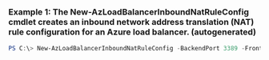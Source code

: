 ### Example 1: The New-AzLoadBalancerInboundNatRuleConfig cmdlet creates an inbound network address translation (NAT) rule configuration for an Azure load balancer. (autogenerated)
```powershell
PS C:\> New-AzLoadBalancerInboundNatRuleConfig -BackendPort 3389 -FrontendIpConfiguration $slb.FrontendIpConfigurations[0] -FrontendPort 3389 -Name MyInboundNatRule -Protocol Tcp
```

